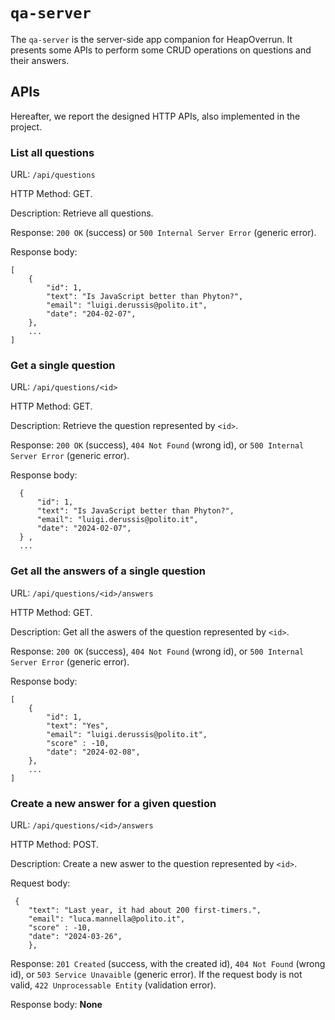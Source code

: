 # `qa-server`

The `qa-server` is the server-side app companion for HeapOverrun. It presents some APIs to perform some CRUD operations on questions and their answers.

## APIs

Hereafter, we report the designed HTTP APIs, also implemented in the project.

### **List all questions**

URL: `/api/questions`

HTTP Method: GET.

Description: Retrieve all questions.

Response: `200 OK` (success) or `500 Internal Server Error` (generic error).

Response body:

```
[
    {
        "id": 1,
        "text": "Is JavaScript better than Phyton?",
        "email": "luigi.derussis@polito.it",
        "date": "204-02-07",
    },
    ...
]
```

### **Get a single question**

URL: `/api/questions/<id>`

HTTP Method: GET.

Description: Retrieve the question represented by `<id>`.

Response: `200 OK` (success), `404 Not Found` (wrong id), or `500 Internal Server Error` (generic error).

Response body:

```
  {
      "id": 1,
      "text": "Is JavaScript better than Phyton?",
      "email": "luigi.derussis@polito.it",
      "date": "2024-02-07",
  } ,
  ...
```

### **Get all the answers of a single question**

URL: `/api/questions/<id>/answers`

HTTP Method: GET.

Description: Get all the aswers of the question represented by `<id>`.

Response: `200 OK` (success), `404 Not Found` (wrong id), or `500 Internal Server Error` (generic error).

Response body:

```
[
    {
        "id": 1,
        "text": "Yes",
        "email": "luigi.derussis@polito.it",
        "score" : -10,
        "date": "2024-02-08",
    },
    ...
]
```

### **Create a new answer for a given question**

URL: `/api/questions/<id>/answers`

HTTP Method: POST.

Description: Create a new aswer to the question represented by `<id>`.

Request body:

```
 {
    "text": "Last year, it had about 200 first-timers.",
    "email": "luca.mannella@polito.it",
    "score" : -10,
    "date": "2024-03-26",
    },

```

Response: `201 Created` (success, with the created id), `404 Not Found` (wrong id), or `503 Service Unavaible` (generic error). If the request body is not valid, `422 Unprocessable Entity` (validation error).

Response body: **None**
